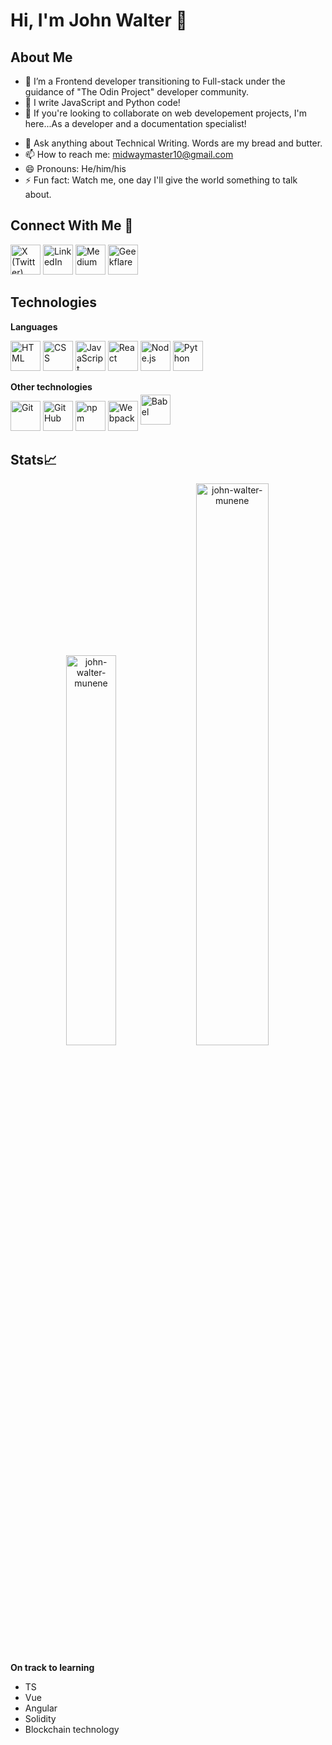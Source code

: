 # Hi, I'm John Walter 👋

## About Me

- 🔭 I’m a Frontend developer transitioning to Full-stack under the guidance of "The Odin Project" developer community.
- 🌱 I write JavaScript and Python code!
- 👯 If you're looking to collaborate on web developement projects, I'm here...As a developer and a documentation specialist!
<!-- - 🤔 I’m looking for help with ...-->
- 💬 Ask anything about Technical Writing. Words are my bread and butter.
- 📫 How to reach me: midwaymaster10@gmail.com
- 😄 Pronouns: He/him/his
- ⚡ Fun fact: Watch me, one day I'll give the world something to talk about.

## Connect With Me :wave:
<p>
  <a href="https://x.com/munene254_"><img src="https://telegra.ph/file/7c704d4bf6f8e9bb8229a.jpg" alt="X (Twitter)" width="48"></a>
  <a href="https://www.linkedin.com/in/john-walter-munene-njeru-285909171/"><img src="https://upload.wikimedia.org/wikipedia/commons/8/81/LinkedIn_icon.svg" alt="LinkedIn" width="48"></a>
  <a href="https://medium.com/@Munene254_"><img src="https://telegra.ph/file/24baca29fb70f4a64d685.jpg" alt="Medium" width="48"></a>
  <a href="https://geekflare.com/author/johnwalter/"><img src="https://telegra.ph/file/e4db28f71d6bcc08e2b34.jpg" alt="Geekflare" width="48"></a>
</p>

## Technologies
**Languages**
<p>
  <a href="https://developer.mozilla.org/en-US/docs/Web/HTML"><img src="https://img.icons8.com/ios-filled/50/000000/html-5.png" alt="HTML" width="48"></a>
  <a href="https://developer.mozilla.org/en-US/docs/Web/CSS"><img src="https://telegra.ph/file/4b278226991c3b84cb9a1.jpg" alt="CSS" width="48"></a>
  <a href="https://developer.mozilla.org/en-US/docs/Web/JavaScript"><img src="https://telegra.ph/file/a6ebbcf7eabd1f4c3dd9e.jpg" alt="JavaScript" width="48"></a>
  <a href="https://reactjs.org/"><img src="https://telegra.ph/file/f35d733b5f3f2dfabc811.jpg" alt="React" width="48"></a>
  <a href="https://nodejs.org/"><img src="https://telegra.ph/file/7195dd1099fb83bbd5406.jpg" alt="Node.js" width="48"></a>
  <a href="https://www.python.org/"><img src="https://img.icons8.com/ios-filled/50/000000/python.png" alt="Python" width="48"></a>
</p>

**Other technologies**
<p>
 <a href="https://git-scm.com/"><img src="https://telegra.ph/file/94d7db45c0b7131f3fef7.jpg" alt="Git" width="48"><a>
  <a href="https://github.com/"><img src="https://telegra.ph/file/f500749c128f600ff11de.jpg" alt="GitHub" width="48"><a>
   <a href="https://www.npmjs.com/"><img src="https://telegra.ph/file/4f48a2c73b2b10c758e51.jpg" alt="npm" width="48"><a>
    <a href="https://webpack.js.org/"><img src="https://telegra.ph/file/1781795fa77dc80334a6a.jpg" alt="Webpack" width="48"><a>
     <a href="https://babeljs.io/"><img src="https://telegra.ph/file/27c7228dab6bf0aca57c3.png" alt="Babel" width="48" style="position: relative; top: -10px"><a>
</p>

## Stats📈
<p align="center">
<img width="40%" src="https://github-readme-stats.vercel.app/api/top-langs?username=john-walter-munene&show_icons=true&theme=dracula&title_color=ff8000&text_color=ffffff&bg_color=6a6a6a&locale=en&layout=compact&hide_border=true" alt="john-walter-munene" /> 
<img width="48%" src="https://github-readme-stats.vercel.app/api?username=john-walter-munene&show_icons=true&theme=dracula&title_color=ff8000&text_color=ffffff&bg_color=6a6a6a&locale=en&hide_border=true" alt="john-walter-munene" />
</p>

**On track to learning**
- TS
- Vue
- Angular
- Solidity
- Blockchain technology
